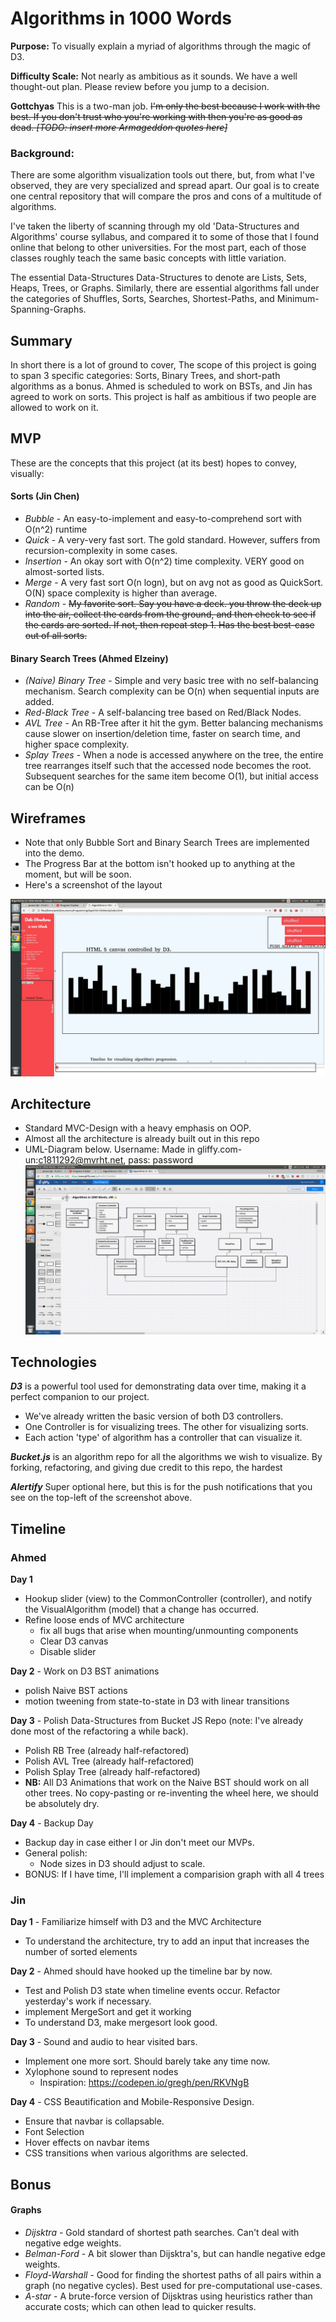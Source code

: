 # Algorithms in 1000 Words
**Purpose:** To visually explain a myriad of algorithms through the magic of D3.

**Difficulty Scale:** Not nearly as ambitious as it sounds. We have a well thought-out plan. Please review before you jump to a decision.

**Gottchyas** This is a two-man job. ~~I'm only the best because I work with the best. If you don't trust who you're working with then you're as good as dead. *[TODO: insert more Armageddon quotes here]*~~

### Background:

There are some algorithm visualization tools out there, but, from what I've observed,
they are very specialized and spread apart. Our goal is to create one central
repository that will compare the pros and cons of a multitude of algorithms.

I've taken the liberty of scanning through my old 'Data-Structures and Algorithms'
course syllabus, and compared it to some of those that I found online that belong
to other universities. For the most part, each of those classes roughly teach
the same basic concepts with little variation.

The essential Data-Structures Data-Structures to denote are Lists, Sets, Heaps, Trees, or Graphs. Similarly, there are essential algorithms fall under the categories of Shuffles, Sorts, Searches, Shortest-Paths, and Minimum-Spanning-Graphs.

## Summary

In short there is a lot of ground to cover, The scope of this project is going to span 3 specific categories: Sorts, Binary Trees, and short-path algorithms as a bonus. Ahmed is scheduled to work on BSTs, and Jin has agreed to work on sorts.
This project is half as ambitious if two people are allowed to work on it.


## MVP

These are the concepts that this project (at its best) hopes to convey, visually:
#### Sorts (Jin Chen)
* *Bubble* - An easy-to-implement and easy-to-comprehend sort with O(n^2) runtime
* *Quick* - A very-very fast sort. The gold standard. However, suffers from recursion-complexity in some cases.
* *Insertion* - An okay sort with O(n^2) time complexity. VERY good on almost-sorted lists.
* *Merge* - A very fast sort O(n logn), but on avg not as good as QuickSort. O(N) space complexity is higher than average.
* *Random* - ~~My favorite sort. Say you have a deck. you throw the deck up into the air, collect the cards from the ground, and then check to see if the cards are sorted. If not, then repeat step 1. Has the best best-case out of all sorts.~~

#### Binary Search Trees (Ahmed Elzeiny)
* *(Naive) Binary Tree* - Simple and very basic tree with no self-balancing mechanism. Search complexity can be O(n) when sequential inputs are added.
* *Red-Black Tree* - A self-balancing tree based on Red/Black Nodes.
* *AVL Tree* - An RB-Tree after it hit the gym. Better balancing mechanisms cause slower on insertion/deletion time, faster on search time, and higher space complexity.
* *Splay Trees* - When a node is accessed anywhere on the tree, the entire tree rearranges itself such that the accessed node becomes the root. Subsequent searches for the same item become O(1), but initial access can be O(n)


## Wireframes
* Note that only Bubble Sort and Binary Search Trees are implemented into the demo.
* The Progress Bar at the bottom isn't hooked up to anything at the moment, but will be soon.
* Here's a screenshot of the layout

![Screenshot](readme_screenshot.jpg)

## Architecture
* Standard MVC-Design with a heavy emphasis on OOP.
* Almost all the architecture is already built out in this repo
* UML-Diagram below. Username: Made in gliffy.com- un:c1811292@mvrht.net, pass: password
![uml](readme_uml.png)

## Technologies
***D3*** is a powerful tool used for demonstrating data over time, making it a perfect companion to our project.
* We've already written the basic version of both D3 controllers.
* One Controller is for visualizing trees. The other for visualizing sorts.
* Each action 'type' of algorithm has a controller that can visualize it.

***Bucket.js*** is an algorithm repo for all the algorithms we wish to visualize.
By forking, refactoring, and giving due credit to this repo, the hardest

***Alertify*** Super optional here, but this is for the push notifications that you see on the top-left of the screenshot above.

## Timeline
### Ahmed
**Day 1**
* Hookup slider (view) to the CommonController (controller), and notify the VisualAlgorithm (model) that a change has occurred.
* Refine loose ends of MVC architecture
  * fix all bugs that arise when mounting/unmounting components
  * Clear D3 canvas
  * Disable slider

**Day 2** - Work on D3 BST animations
* polish Naive BST actions
* motion tweening from state-to-state in D3 with linear transitions

**Day 3** - Polish Data-Structures from Bucket JS Repo (note: I've already done most of the refactoring a while back).
* Polish RB Tree (already half-refactored)
* Polish AVL Tree (already half-refactored)
* Polish Splay Tree (already half-refactored)
* **NB:** All D3 Animations that work on the Naive BST should work on all other trees. No copy-pasting or re-inventing the wheel here, we should be absolutely dry.

**Day 4** - Backup Day
* Backup day in case either I or Jin don't meet our MVPs.
* General polish:
  * Node sizes in D3 should adjust to scale.
* BONUS: If I have time, I'll implement a comparision graph with all 4 trees

### Jin

**Day 1** - Familiarize himself with D3 and the MVC Architecture
* To understand the architecture, try to add an input that increases the number of sorted elements

**Day 2** - Ahmed should have hooked up the timeline bar by now.
* Test and Polish D3 state when timeline events occur. Refactor yesterday's work if necessary.
* implement MergeSort and get it working
* To understand D3, make mergesort look good.

**Day 3** - Sound and audio to hear visited bars.
* Implement one more sort. Should barely take any time now.
* Xylophone sound to represent nodes
  * Inspiration: https://codepen.io/gregh/pen/RKVNgB

**Day 4** - CSS Beautification and Mobile-Responsive Design.
* Ensure that navbar is collapsable.
* Font Selection
* Hover effects on navbar items
* CSS transitions when various algorithms are selected.

## Bonus
#### Graphs
* *Dijsktra* - Gold standard of shortest path searches. Can't deal with negative edge weights.
* *Belman-Ford* - A bit slower than Dijsktra's, but can handle negative edge weights.
* *Floyd-Warshall* - Good for finding the shortest paths of all pairs within a graph (no negative cycles). Best used for pre-computational use-cases.
* *A-star* - A brute-force version of Dijsktras using heuristics rather than accurate costs; which can othen lead to quicker results.
